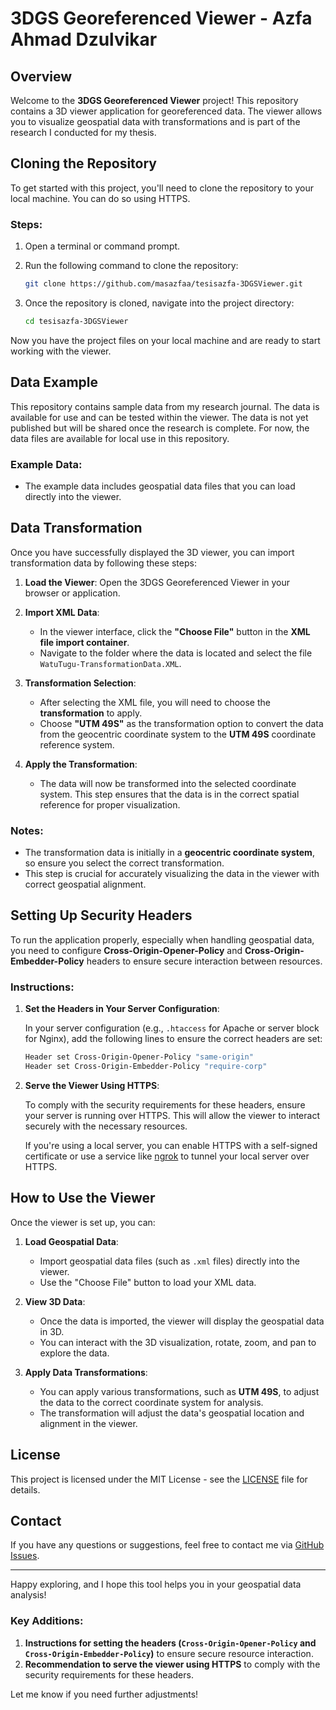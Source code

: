 # 3DGS Georeferenced Viewer - Azfa Ahmad Dzulvikar

## Overview

Welcome to the **3DGS Georeferenced Viewer** project! This repository contains a 3D viewer application for georeferenced data. The viewer allows you to visualize geospatial data with transformations and is part of the research I conducted for my thesis.

## Cloning the Repository

To get started with this project, you'll need to clone the repository to your local machine. You can do so using HTTPS.

### Steps:

1. Open a terminal or command prompt.
2. Run the following command to clone the repository:
   ```bash
   git clone https://github.com/masazfaa/tesisazfa-3DGSViewer.git
3. Once the repository is cloned, navigate into the project directory:

   ```bash
   cd tesisazfa-3DGSViewer
   ```

Now you have the project files on your local machine and are ready to start working with the viewer.

## Data Example

This repository contains sample data from my research journal. The data is available for use and can be tested within the viewer. The data is not yet published but will be shared once the research is complete. For now, the data files are available for local use in this repository.

### Example Data:

* The example data includes geospatial data files that you can load directly into the viewer.

## Data Transformation

Once you have successfully displayed the 3D viewer, you can import transformation data by following these steps:

1. **Load the Viewer**: Open the 3DGS Georeferenced Viewer in your browser or application.

2. **Import XML Data**:

   * In the viewer interface, click the **"Choose File"** button in the **XML file import container**.
   * Navigate to the folder where the data is located and select the file `WatuTugu-TransformationData.XML`.

3. **Transformation Selection**:

   * After selecting the XML file, you will need to choose the **transformation** to apply.
   * Choose **"UTM 49S"** as the transformation option to convert the data from the geocentric coordinate system to the **UTM 49S** coordinate reference system.

4. **Apply the Transformation**:

   * The data will now be transformed into the selected coordinate system. This step ensures that the data is in the correct spatial reference for proper visualization.

### Notes:

* The transformation data is initially in a **geocentric coordinate system**, so ensure you select the correct transformation.
* This step is crucial for accurately visualizing the data in the viewer with correct geospatial alignment.

## Setting Up Security Headers

To run the application properly, especially when handling geospatial data, you need to configure **Cross-Origin-Opener-Policy** and **Cross-Origin-Embedder-Policy** headers to ensure secure interaction between resources.

### Instructions:

1. **Set the Headers in Your Server Configuration**:

   In your server configuration (e.g., `.htaccess` for Apache or server block for Nginx), add the following lines to ensure the correct headers are set:

   ```bash
   Header set Cross-Origin-Opener-Policy "same-origin"
   Header set Cross-Origin-Embedder-Policy "require-corp"
   ```

2. **Serve the Viewer Using HTTPS**:

   To comply with the security requirements for these headers, ensure your server is running over HTTPS. This will allow the viewer to interact securely with the necessary resources.

   If you're using a local server, you can enable HTTPS with a self-signed certificate or use a service like [ngrok](https://ngrok.com/) to tunnel your local server over HTTPS.

## How to Use the Viewer

Once the viewer is set up, you can:

1. **Load Geospatial Data**:

   * Import geospatial data files (such as `.xml` files) directly into the viewer.
   * Use the "Choose File" button to load your XML data.

2. **View 3D Data**:

   * Once the data is imported, the viewer will display the geospatial data in 3D.
   * You can interact with the 3D visualization, rotate, zoom, and pan to explore the data.

3. **Apply Data Transformations**:

   * You can apply various transformations, such as **UTM 49S**, to adjust the data to the correct coordinate system for analysis.
   * The transformation will adjust the data's geospatial location and alignment in the viewer.

## License

This project is licensed under the MIT License - see the [LICENSE](LICENSE) file for details.

## Contact

If you have any questions or suggestions, feel free to contact me via [GitHub Issues](https://github.com/masazfaa/tesisazfa-3DGSViewer/issues).

---

Happy exploring, and I hope this tool helps you in your geospatial data analysis!

### Key Additions:

1. **Instructions for setting the headers (`Cross-Origin-Opener-Policy` and `Cross-Origin-Embedder-Policy`)** to ensure secure resource interaction.
2. **Recommendation to serve the viewer using HTTPS** to comply with the security requirements for these headers.

Let me know if you need further adjustments!
```
